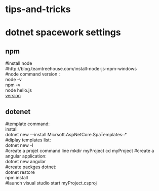 # tips-and-tricks


<div>
   <H1>dotnet spacework settings</H1>
  <div>
     <H2>npm</H2>
     #install node<br>
     #http://blog.teamtreehouse.com/install-node-js-npm-windows<br>
     #node command version :<br>
     node -v<br>
     npm -v<br>
     node hello.js<br>
     <a href="https://raw.githubusercontent.com/AlexandreGheraibia/tips-and-tricks/dotnet/version.ps1">version</a>
  </div>
   <div>
      <h2>dotenet</h2>
      #template command:<br>
      install<br>
      dotnet new --install Micrsoft.AspNetCore.SpaTemplates::*<br>
      #diplay templates list:<br>
      dotnet new -l<br>
      #create a projet command line 
      mkdir myProject
      cd myProject
      #create a angular application:<br>
      dotnet new angular<br>
      #create packges dotnet:<br>
      dotnet restore<br>
      npm install<br>
      #launch visual studio
      start myProject.csproj
   </div>

 
</div>
